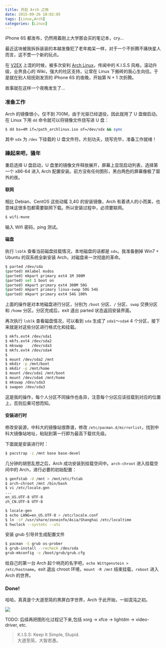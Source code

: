 ```yaml
---
title: 开启 Arch 之旅
date: 2015-09-26 18:02:05
tags: [Linux,Arch]
categories: [Linux]
---
```

iPhone 6S 都发布，仍然用着刚上大学那会买的笔记本，cry...

最近这块被我拆拆装装的本越发像犯了老年痴呆一样，对于一个不折腾不痛快星人而言，这不啻一个新的玩点。

在 [V2EX](https://www.v2ex.com/) 上混的时候，被多次安利 [Arch Linux](https://www.archlinux.org)，传闻中的 K.I.S.S 风格，滚动升级，业界良心的 Wiki，强大的社区支持，让常在 Linux 下搬砖的我心生向往。于是就在别人轻抚刚发货的 iPhone 6S 的夜晚，开始第 N + 1 次折腾。

故事就在这样一个夜晚发生了...

<!-- more -->

### 准备工作

Arch 的镜像很小，仅不到 700M，由于光驱已经退役，因此就用了 U 盘做启动。在 Linux 下用 `dd` 命令就可以将镜像文件烧写进 U 盘：
```sh
$ dd bs=4M if=/path_archlinux.iso of=/dev/sdx && sync
```
其中 `sdx` 为 `/dev` 下挂载的 U 盘文件符。片刻功夫，烧写完毕，准备工作就绪！

### 躁起来吧，骚年

重启选择 U 盘启动，U 盘里的镜像文件释放展开，屏幕上显现启动列表，选择第一个 x86-64 进入 Arch 配置安装。前方没有任何图形，黑白两色的屏幕像极了窗外的夜。

#### 联网
相比 Debian、CentOS 这些动辄 3,4G 的安装镜像，Arch 有着诱人的小而美，也意味这很多包都需要联网下载。所以安装过程中，必须要联网。
```sh
$ wifi-mune
```
输入 Wifi 密码，ping 测试。

#### 磁盘
执行 `lsblk` 查看当前磁盘挂载情况，本地磁盘的话都是 `sdx`。我准备删掉 Win7 + Ubuntu 的双系统全新安装 Arch，对磁盘来一次彻底的革命。

```sh
$ parted /dev/sda
(parted) mklabel msdos
(parted) mkpart primary ext4 1M 300M
(parted) set 1 boot on
(parted) mkpart primary ext4 300M 50G
(parted) mkpart primary linux-swap 50G 54G
(parted) mkpart primary ext4 54G 100%
```

上面的操作是对本地磁盘进行分区，分别为 `/boot` 分区、`/` 分区、`swap` 交换分区和 `/home` 分区。分区完成后，exit 退出 parted 状态返回安装界面。

再次执行 `lsblk` 查看磁盘情况，可以看到 `sda` 生成了 `sda1`～`sda4` 4 个分区，接下来就是对这些分区进行格式化和挂载。
```sh
$ mkfs.ext4 /dev/sda1
$ mkfs.ext4 /dev/sda2
$ mkswap    /dev/sda3
$ mkfs.ext4 /dev/sda4
$
$ mount /dev/sda2 /mnt
$ mkdir -p /mnt/boot
$ mkdir -p /mnt/home
$ mount /dev/sda1 /mnt/boot
$ mount /dev/sda4 /mnt/home
$ mkswap /dev/sda3
$ swapon /dev/sda3
```
这是我的操作，每个人分区不同操作也各异，注意每个分区应该挂载到对应的位置上，否则后果可想而知。

#### 安装进行时

修改安装源，中科大的镜像站很靠谱，修改 `/etc/pacman.d/mirrorlist`，找到中科大镜像站地址，粘贴到第一行即为最高下载优先级。

下面就是安装进行时：
```sh
$ pacstrap -i /mnt base base-devel
```
几分钟的胡思乱想之后，Arch 成功安装到挂载空间中。`arch-chroot` 进入挂载空间中的 Arch，进行必要的初始配置：
```sh
$ genfstab -U /mnt > /mnt/etc/fstab
$ arch-chroot /mnt /bin/bash
$ vi /etc/locale.gen
...
en_US.UTF-8 UTF-8
zh_CN.UTF-8 UTF-8

$ locale-gen
$ echo LANG=en_US.UTF-8 > /etc/locale.conf
$ ln -sf /usr/share/zoneinfo/Asia/Shanghai /etc/localtime
$ hwclock --systohc --utc
```

安装 grub 引导并生成配置文件
```sh
$ pacman -S grub os-prober
$ grub-install --recheck /dev/sda
grub-mkconfig -o /boot/grub/grub.cfg
```

给自己的第一台 Arch 起个响亮的名字吧，`echo Wittgenstein > /etc/hostname`。exit 退出 chroot 环境，`mount -R /mnt` 结束挂载，`reboot` 进入 Arch 的世界。

### Done!

哈哈，真真是个大道至简的黑屏白字世界，Arch 于此开始，一如混沌之初。

![](https://i.imgur.com/BBzfW3H.png)

TODO: 后续再把图形化过程记下来,包括 xorg -> xfce -> lightdm -> video-driver, etc.

> K.I.S.S: Keep It Simple, Stupid.   
> 大道至简，大智若愚。   
